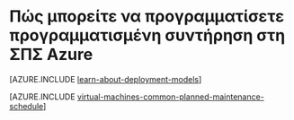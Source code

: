 <properties
    pageTitle="Πώς μπορείτε να προγραμματίσετε προγραμματισμένη συντήρηση για Azure ΣΠΣ | Microsoft Azure"
    description="Μάθετε πώς μπορείτε να προγραμματίσετε προγραμματισμένη συντήρηση στη ΣΠΣ Azure."
    services="virtual-machines-linux"
    documentationCenter=""
    authors="igalf"
    manager="timlt"
    editor=""
    tags="azure-service-management,azure-resource-manager"/>

<tags
    ms.service="virtual-machines-linux"
    ms.workload="infrastructure-services"
    ms.tgt_pltfrm="vm-linux"
    ms.devlang="na"
    ms.topic="article"
    ms.date="02/13/2016"
    ms.author="igalf"/>


# <a name="how-to-schedule-planned-maintenance-on-azure-vms"></a>Πώς μπορείτε να προγραμματίσετε προγραμματισμένη συντήρηση στη ΣΠΣ Azure

[AZURE.INCLUDE [learn-about-deployment-models](../../includes/learn-about-deployment-models-classic-include.md)]

[AZURE.INCLUDE [virtual-machines-common-planned-maintenance-schedule](../../includes/virtual-machines-common-planned-maintenance-schedule.md)]